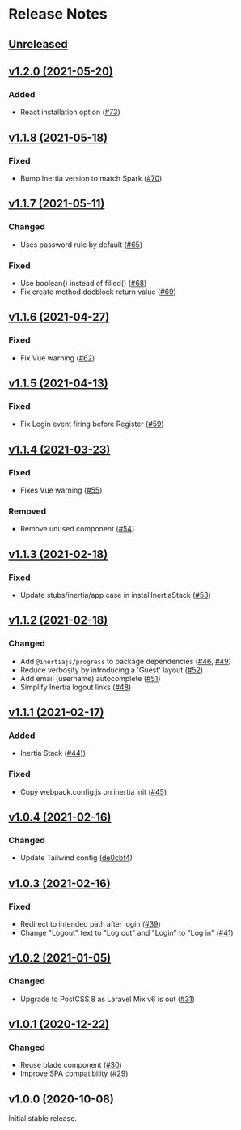 # Release Notes

## [Unreleased](https://github.com/laravel/breeze/compare/v1.2.0...1.x)


## [v1.2.0 (2021-05-20)](https://github.com/laravel/breeze/compare/v1.1.8...v1.2.0)

### Added
- React installation option ([#73](https://github.com/laravel/breeze/pull/73))


## [v1.1.8 (2021-05-18)](https://github.com/laravel/breeze/compare/v1.1.7...v1.1.8)

### Fixed
- Bump Inertia version to match Spark ([#70](https://github.com/laravel/breeze/pull/70))


## [v1.1.7 (2021-05-11)](https://github.com/laravel/breeze/compare/v1.1.6...v1.1.7)

### Changed
- Uses password rule by default ([#65](https://github.com/laravel/breeze/pull/65))

### Fixed
- Use boolean() instead of filled() ([#68](https://github.com/laravel/breeze/pull/68))
- Fix create method docblock return value ([#69](https://github.com/laravel/breeze/pull/69))


## [v1.1.6 (2021-04-27)](https://github.com/laravel/breeze/compare/v1.1.5...v1.1.6)

### Fixed
- Fix Vue warning ([#62](https://github.com/laravel/breeze/pull/62))


## [v1.1.5 (2021-04-13)](https://github.com/laravel/breeze/compare/v1.1.4...v1.1.5)

### Fixed
- Fix Login event firing before Register ([#59](https://github.com/laravel/breeze/pull/59))


## [v1.1.4 (2021-03-23)](https://github.com/laravel/breeze/compare/v1.1.3...v1.1.4)

### Fixed
- Fixes Vue warning ([#55](https://github.com/laravel/breeze/pull/55))

### Removed
- Remove unused component ([#54](https://github.com/laravel/breeze/pull/54))


## [v1.1.3 (2021-02-18)](https://github.com/laravel/breeze/compare/v1.1.2...v1.1.3)

### Fixed
- Update stubs/inertia/app case in installInertiaStack ([#53](https://github.com/laravel/breeze/pull/53))


## [v1.1.2 (2021-02-18)](https://github.com/laravel/breeze/compare/v1.1.1...v1.1.2)

### Changed
- Add `@inertiajs/progress` to package dependencies ([#46](https://github.com/laravel/breeze/pull/46), [#49](https://github.com/laravel/breeze/pull/49))
- Reduce verbosity by introducing a 'Guest' layout ([#52](https://github.com/laravel/breeze/pull/52))
- Add email (username) autocomplete ([#51](https://github.com/laravel/breeze/pull/51))
- Simplify Inertia logout links ([#48](https://github.com/laravel/breeze/pull/48))


## [v1.1.1 (2021-02-17)](https://github.com/laravel/breeze/compare/v1.0.4...v1.1.1)

### Added
- Inertia Stack ([#44)](https://github.com/laravel/breeze/pull/44))

### Fixed
- Copy webpack.config.js on inertia init ([#45](https://github.com/laravel/breeze/pull/45))


## [v1.0.4 (2021-02-16)](https://github.com/laravel/breeze/compare/v1.0.3...v1.0.4)

### Changed
- Update Tailwind config ([de0cbf4](https://github.com/laravel/breeze/commit/de0cbf49b50c22aaf047dcaba8c83827164ff668))


## [v1.0.3 (2021-02-16)](https://github.com/laravel/breeze/compare/v1.0.2...v1.0.3)

### Fixed
- Redirect to intended path after login ([#39](https://github.com/laravel/breeze/pull/39))
- Change "Logout" text to "Log out" and "Login" to "Log in" ([#41](https://github.com/laravel/breeze/pull/41))


## [v1.0.2 (2021-01-05)](https://github.com/laravel/breeze/compare/v1.0.1...v1.0.2)

### Changed
- Upgrade to PostCSS 8 as Laravel Mix v6 is out ([#31](https://github.com/laravel/breeze/pull/31))


## [v1.0.1 (2020-12-22)](https://github.com/laravel/breeze/compare/v1.0.0...v1.0.1)

### Changed
- Reuse blade component ([#30](https://github.com/laravel/breeze/pull/30))
- Improve SPA compatibility ([#29](https://github.com/laravel/breeze/pull/29))


## v1.0.0 (2020-10-08)

Initial stable release.
